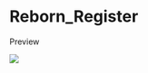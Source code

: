 # Reborn_Register

Preview

<img src="https://cdn.discordapp.com/attachments/923343160334241873/1162509275839594496/image.png?ex=653c3221&is=6529bd21&hm=371f111a4643148cdbf871ab6171d0f03c08434cf5acc30c0c9b455a08f3d4a9&">
